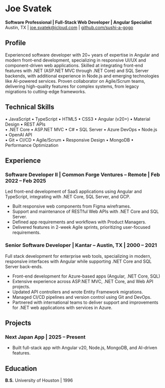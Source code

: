 # Joe Svatek

**Software Professional | Full-Stack Web Developer | Angular Specialist**  
Austin, TX | joe.svatek@icloud.com | [github.com/sushi-a-gogo](https://github.com/sushi-a-gogo)

## Profile

Experienced software developer with 20+ years of expertise in Angular and modern front-end development, specializing in responsive UI/UX and component-driven web applications. Skilled at integrating front-end features with .NET (ASP.NET MVC through .NET Core) and SQL Server backends, with additional experience in Node.js and emerging technologies like AI-powered services. Proven collaborator on Agile/Scrum teams, delivering high-quality features for complex systems, from legacy migrations to cutting-edge frameworks.

## Technical Skills

• JavaScript • TypeScript • HTML5 • CSS3 • Angular (v20+) • Material Design • REST APIs\
• .NET Core • ASP.NET MVC • C# • SQL Server • Azure DevOps • Node.js • OpenAI API\
• Git • CI/CD • Agile/Scrum • Responsive Design • MongoDB • Performance Optimization

## Experience

### Software Developer II | Common Forge Ventures – Remote | Feb 2022 – Feb 2025

Led front-end development of SaaS applications using Angular and TypeScript, integrating with .NET Core, SQL Server, and GCP.

- Built responsive web components from Figma wireframes.
- Support and maintenance of RESTful Web APIs with .NET Core and SQL Server.
- Defined app requirements and workflows with Product Managers.
- Delivered features in 2-week Agile sprints, prioritizing user-focused requirements.

### Senior Software Developer | Kantar – Austin, TX | 2000 – 2021

Full stack development for enterprise web tools, specializing in modern, responsive interfaces with Angular while supporting .NET Core and SQL Server back-ends.

- Front-end development for Azure-based apps (Angular, .NET Core, SQL)
- Extensive experience across ASP.NET MVC, .NET Core, and Web API projects.
- Updated API controllers and wrote Entity Framework migrations.
- Managed CI/CD pipelines and version control using Git and DevOps.
- Partnered with international teams to deliver support and improvements for .NET web applications with services in Azure.

## Projects

### Next Japan App | 2025 – Present

- Built full-stack app with Angular v20, Node.js, MongoDB, and AI-driven features.

## Education

**B.S.** University of Houston | 1996
